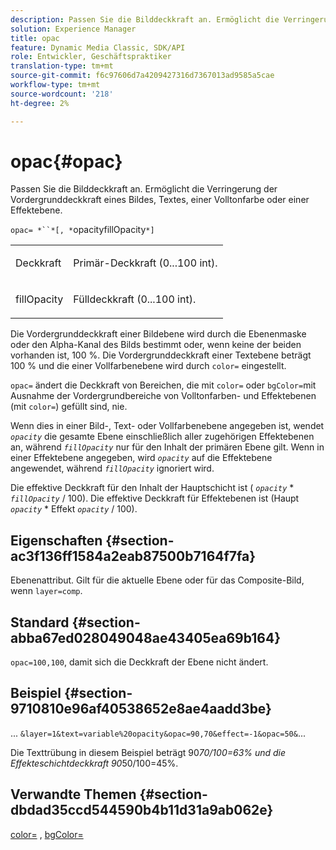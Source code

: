 ```yaml
---
description: Passen Sie die Bilddeckkraft an. Ermöglicht die Verringerung der Vordergrunddeckkraft eines Bildes, Textes, einer Volltonfarbe oder einer Effektebene.
solution: Experience Manager
title: opac
feature: Dynamic Media Classic, SDK/API
role: Entwickler, Geschäftspraktiker
translation-type: tm+mt
source-git-commit: f6c97606d7a4209427316d7367013ad9585a5cae
workflow-type: tm+mt
source-wordcount: '218'
ht-degree: 2%

---
```



# opac{#opac}

Passen Sie die Bilddeckkraft an. Ermöglicht die Verringerung der Vordergrunddeckkraft eines Bildes, Textes, einer Volltonfarbe oder einer Effektebene.

`opac= *``*[, *`opacityfillOpacity`*]`

<table id="simpletable_DA4B5D86C496480886FADB284AD6047F"> 
 <tr class="strow"> 
  <td class="stentry"> <p><span class="varname"> Deckkraft</span> </p> </td> 
  <td class="stentry"> <p>Primär-Deckkraft (0...100 int). </p></td> 
 </tr> 
 <tr class="strow"> 
  <td class="stentry"> <p><span class="varname"> fillOpacity</span> </p></td> 
  <td class="stentry"> <p>Fülldeckkraft (0...100 int). </p></td> 
 </tr> 
</table>

Die Vordergrunddeckkraft einer Bildebene wird durch die Ebenenmaske oder den Alpha-Kanal des Bilds bestimmt oder, wenn keine der beiden vorhanden ist, 100 %. Die Vordergrunddeckkraft einer Textebene beträgt 100 % und die einer Vollfarbenebene wird durch `color=` eingestellt.

`opac=` ändert die Deckkraft von Bereichen, die mit  `color=` oder  `bgColor=`mit Ausnahme der Vordergrundbereiche von Volltonfarben- und Effektebenen (mit  `color=`) gefüllt sind, nie.

Wenn dies in einer Bild-, Text- oder Vollfarbenebene angegeben ist, wendet *`opacity`* die gesamte Ebene einschließlich aller zugehörigen Effektebenen an, während *`fillOpacity`* nur für den Inhalt der primären Ebene gilt. Wenn in einer Effektebene angegeben, wird *`opacity`* auf die Effektebene angewendet, während *`fillOpacity`* ignoriert wird.

Die effektive Deckkraft für den Inhalt der Hauptschicht ist ( *`opacity`* * *`fillOpacity`* / 100). Die effektive Deckkraft für Effektebenen ist (Haupt *`opacity`* * Effekt *`opacity`* / 100).

## Eigenschaften {#section-ac3f136ff1584a2eab87500b7164f7fa}

Ebenenattribut. Gilt für die aktuelle Ebene oder für das Composite-Bild, wenn `layer=comp`.

## Standard {#section-abba67ed028049048ae43405ea69b164}

`opac=100,100`, damit sich die Deckkraft der Ebene nicht ändert.

## Beispiel {#section-9710810e96af40538652e8ae4aadd3be}

... `&layer=1&text=variable%20opacity&opac=90,70&effect=-1&opac=50&`...

Die Texttrübung in diesem Beispiel beträgt 90*70/100=63% und die Effekteschichtdeckkraft 90*50/100=45%.

## Verwandte Themen {#section-dbdad35ccd544590b4b11d31a9ab062e}

[color=](/help/aem-is-ir-api/is-api/http-ref/image-serving-api-ref/c-http-protocol-reference/c-data-types/r-is-http-color.md) ,  [bgColor=](../../../../../is-api/http-ref/image-serving-api-ref/c-http-protocol-reference/c-command-reference/r-bgcolor.md#reference-441371ba4ef54fe781887c5ae448f6ab)
